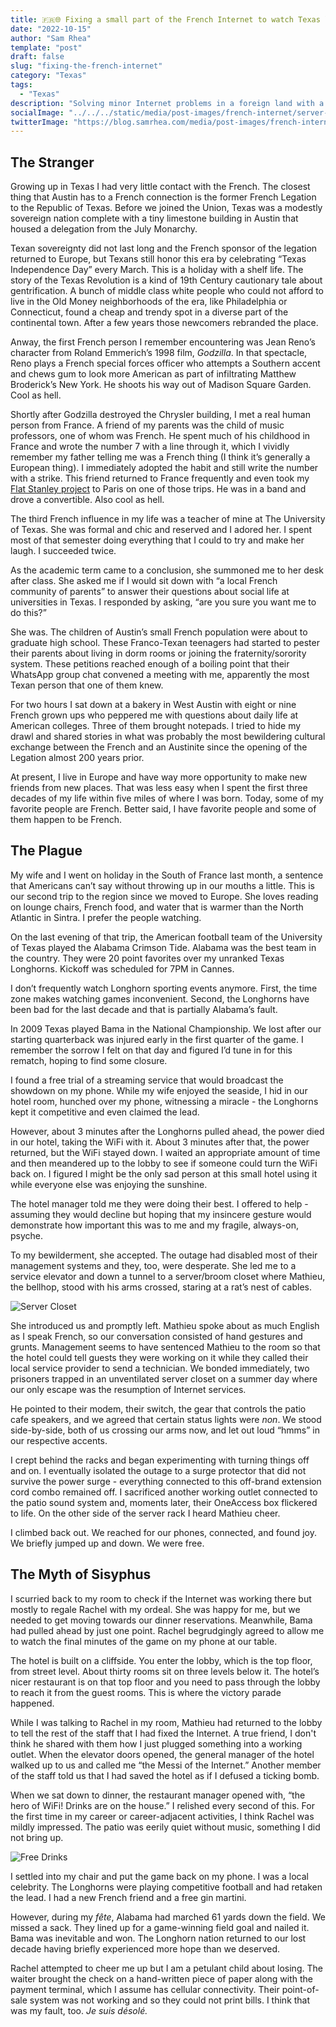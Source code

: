 ```yaml
---
title: 🇫🇷🌐 Fixing a small part of the French Internet to watch Texas lose
date: "2022-10-15"
author: "Sam Rhea"
template: "post"
draft: false
slug: "fixing-the-french-internet"
category: "Texas"
tags:
  - "Texas"
description: "Solving minor Internet problems in a foreign land with a new friend."
socialImage: "../../../static/media/post-images/french-internet/server-closet.jpeg"
twitterImage: "https://blog.samrhea.com/media/post-images/french-internet/server-closet.jpeg"
---
```


## The Stranger
Growing up in Texas I had very little contact with the French. The closest thing that Austin has to a French connection is the former French Legation to the Republic of Texas. Before we joined the Union, Texas was a modestly sovereign nation complete with a tiny limestone building in Austin that housed a delegation from the July Monarchy.

Texan sovereignty did not last long and the French sponsor of the legation returned to Europe, but Texans still honor this era by celebrating “Texas Independence Day” every March. This is a holiday with a shelf life. The story of the Texas Revolution is a kind of 19th Century cautionary tale about gentrification. A bunch of middle class white people who could not afford to live in the Old Money neighborhoods of the era, like Philadelphia or Connecticut, found a cheap and trendy spot in a diverse part of the continental town. After a few years those newcomers rebranded the place.

Anway, the first French person I remember encountering was Jean Reno’s character from Roland Emmerich’s 1998 film, *Godzilla*. In that spectacle, Reno plays a French special forces officer who attempts a Southern accent and chews gum to look more American as part of infiltrating Matthew Broderick’s New York. He shoots his way out of Madison Square Garden. Cool as hell.

Shortly after Godzilla destroyed the Chrysler building, I met a real human person from France. A friend of my parents was the child of music professors, one of whom was French. He spent much of his childhood in France and wrote the number 7 with a line through it, which I vividly remember my father telling me was a French thing (I think it’s generally a European thing). I immediately adopted the habit and still write the number with a strike. This friend returned to France frequently and even took my [Flat Stanley project](https://en.wikipedia.org/wiki/Flat_Stanley) to Paris on one of those trips. He was in a band and drove a convertible. Also cool as hell.

The third French influence in my life was a teacher of mine at The University of Texas. She was formal and chic and reserved and I adored her. I spent most of that semester doing everything that I could to try and make her laugh. I succeeded twice.

As the academic term came to a conclusion, she summoned me to her desk after class. She asked me if I would sit down with “a local French community of parents” to answer their questions about social life at universities in Texas. I responded by asking, “are you sure you want me to do this?”

She was. The children of Austin’s small French population were about to graduate high school. These Franco-Texan teenagers had started to pester their parents about living in dorm rooms or joining the fraternity/sorority system. These petitions reached enough of a boiling point that their WhatsApp group chat convened a meeting with me, apparently the most Texan person that one of them knew.

For two hours I sat down at a bakery in West Austin with eight or nine French grown ups who peppered me with questions about daily life at American colleges. Three of them brought notepads. I tried to hide my drawl and shared stories in what was probably the most bewildering cultural exchange between the French and an Austinite since the opening of the Legation almost 200 years prior.

At present, I live in Europe and have way more opportunity to make new friends from new places. That was less easy when I spent the first three decades of my life within five miles of where I was born. Today, some of my favorite people are French. Better said, I have favorite people and some of them happen to be French.

## The Plague
My wife and I went on holiday in the South of France last month, a sentence that Americans can’t say without throwing up in our mouths a little. This is our second trip to the region since we moved to Europe. She loves reading on lounge chairs, French food, and water that is warmer than the North Atlantic in Sintra. I prefer the people watching.

On the last evening of that trip, the American football team of the University of Texas played the Alabama Crimson Tide. Alabama was the best team in the country. They were 20 point favorites over my unranked Texas Longhorns. Kickoff was scheduled for 7PM in Cannes.

I don’t frequently watch Longhorn sporting events anymore. First, the time zone makes watching games inconvenient. Second, the Longhorns have been bad for the last decade and that is partially Alabama’s fault.

In 2009 Texas played Bama in the National Championship. We lost after our starting quarterback was injured early in the first quarter of the game. I remember the sorrow I felt on that day and figured I’d tune in for this rematch, hoping to find some closure.

I found a free trial of a streaming service that would broadcast the showdown on my phone. While my wife enjoyed the seaside, I hid in our hotel room, hunched over my phone, witnessing a miracle - the Longhorns kept it competitive and even claimed the lead.

However, about 3 minutes after the Longhorns pulled ahead, the power died in our hotel, taking the WiFi with it. About 3 minutes after that, the power returned, but the WiFi stayed down. I waited an appropriate amount of time and then meandered up to the lobby to see if someone could turn the WiFi back on. I figured I might be the only sad person at this small hotel using it while everyone else was enjoying the sunshine.

The hotel manager told me they were doing their best. I offered to help - assuming they would decline but hoping that my insincere gesture would demonstrate how important this was to me and my fragile, always-on, psyche.

To my bewilderment, she accepted. The outage had disabled most of their management systems and they, too, were desperate. She led me to a service elevator and down a tunnel to a server/broom closet where Mathieu, the bellhop, stood with his arms crossed, staring at a rat’s nest of cables.

![Server Closet](../../../static/media/post-images/french-internet/server-closet.jpeg)

She introduced us and promptly left. Mathieu spoke about as much English as I speak French, so our conversation consisted of hand gestures and grunts. Management seems to have sentenced Mathieu to the room so that the hotel could tell guests they were working on it while they called their local service provider to send a technician. We bonded immediately, two prisoners trapped in an unventilated server closet on a summer day where our only escape was the resumption of Internet services.

He pointed to their modem, their switch, the gear that controls the patio cafe speakers, and we agreed that certain status lights were *non*. We stood side-by-side, both of us crossing our arms now, and let out loud “hmms” in our respective accents.

I crept behind the racks and began experimenting with turning things off and on. I eventually isolated the outage to a surge protector that did not survive the power surge - everything connected to this off-brand extension cord combo remained off. I sacrificed another working outlet connected to the patio sound system and, moments later, their OneAccess box flickered to life. On the other side of the server rack I heard Mathieu cheer.

I climbed back out. We reached for our phones, connected, and found joy. We briefly jumped up and down. We were free.

## The Myth of Sisyphus
I scurried back to my room to check if the Internet was working there but mostly to regale Rachel with my ordeal. She was happy for me, but we needed to get moving towards our dinner reservations. Meanwhile, Bama had pulled ahead by just one point. Rachel begrudgingly agreed to allow me to watch the final minutes of the game on my phone at our table.

The hotel is built on a cliffside. You enter the lobby, which is the top floor, from street level. About thirty rooms sit on three levels below it. The hotel’s nicer restaurant is on that top floor and you need to pass through the lobby to reach it from the guest rooms. This is where the victory parade happened.

While I was talking to Rachel in my room, Mathieu had returned to the lobby to tell the rest of the staff that I had fixed the Internet. A true friend, I don't think he shared with them how I just plugged something into a working outlet. When the elevator doors opened, the general manager of the hotel walked up to us and called me “the Messi of the Internet.” Another member of the staff told us that I had saved the hotel as if I defused a ticking bomb.

When we sat down to dinner, the restaurant manager opened with, “the hero of WiFi! Drinks are on the house.” I relished every second of this. For the first time in my career or career-adjacent activities, I think Rachel was mildly impressed. The patio was eerily quiet without music, something I did not bring up.

![Free Drinks](../../../static/media/post-images/french-internet/free-drinks.jpeg)

I settled into my chair and put the game back on my phone. I was a local celebrity. The Longhorns were playing competitive football and had retaken the lead. I had a new French friend and a free gin martini.

However, during my *fête*, Alabama had marched 61 yards down the field. We missed a sack. They lined up for a game-winning field goal and nailed it. Bama was inevitable and won. The Longhorn nation returned to our lost decade having briefly experienced more hope than we deserved.

Rachel attempted to cheer me up but I am a petulant child about losing. The waiter brought the check on a hand-written piece of paper along with the payment terminal, which I assume has cellular connectivity. Their point-of-sale system was not working and so they could not print bills. I think that was my fault, too. *Je suis désolé.*
